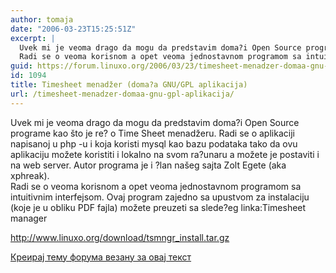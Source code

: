 ```yaml
---
author: tomaja
date: "2006-03-23T15:25:51Z"
excerpt: |
  Uvek mi je veoma drago da mogu da predstavim doma?i Open Source programe kao što je re? o Time Sheet menadžeru. Radi se  o aplikaciji napisanoj u php -u i koja koristi mysql kao bazu podataka tako da ovu aplikaciju možete koristiti i lokalno na svom ra?unaru a možete je postaviti i na web server. Autor programa je i ?lan našeg sajta Zolt Egete (aka xphreak). <br>
  Radi se o veoma korisnom a opet veoma jednostavnom programom sa intuitivnim interfejsom. Ovaj program zajedno sa upustvom za instalaciju (koje je u obliku PDF fajla) možete preuzeti sa slede?eg linka:
guid: https://forum.linuxo.org/2006/03/23/timesheet-menadzer-domaa-gnu-gpl-aplikacija/
id: 1094
title: Timesheet menadžer (doma?a GNU/GPL aplikacija)
url: /timesheet-menadzer-domaa-gnu-gpl-aplikacija/
---
```

Uvek mi je veoma drago da mogu da predstavim doma?i Open Source programe kao što je re? o Time Sheet menadžeru. Radi se o aplikaciji napisanoj u php -u i koja koristi mysql kao bazu podataka tako da ovu aplikaciju možete koristiti i lokalno na svom ra?unaru a možete je postaviti i na web server. Autor programa je i ?lan našeg sajta Zolt Egete (aka xphreak).  
Radi se o veoma korisnom a opet veoma jednostavnom programom sa intuitivnim interfejsom. Ovaj program zajedno sa upustvom za instalaciju (koje je u obliku PDF fajla) možete preuzeti sa slede?eg linka:<!--break-->Timesheet manager 

<http://www.linuxo.org/download/tsmngr_install.tar.gz>

[Креирај тему форума везану за овај текст](https://linuxo.org/nova-tema-na-forumu/?se_pid=1094)